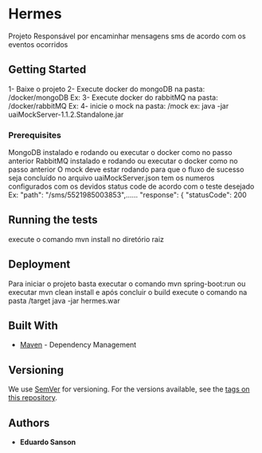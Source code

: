 # Hermes

Projeto Responsável por encaminhar mensagens sms de acordo com os eventos ocorridos

## Getting Started

1- Baixe o projeto
2- Execute docker do mongoDB na pasta: /docker/mongoDB
   Ex:
3- Execute docker do rabbitMQ na pasta: /docker/rabbitMQ
   Ex:
4- inicie o mock na pasta: /mock
 ex: java -jar uaiMockServer-1.1.2.Standalone.jar

### Prerequisites

MongoDB instalado e rodando ou executar o docker como no passo anterior
RabbitMQ instalado e rodando ou executar o docker como no passo anterior
O mock deve estar rodando para que o fluxo de sucesso seja concluído
no arquivo uaiMockServer.json tem os numeros configurados com os devidos
status code de acordo com o teste desejado 
Ex: "path": "/sms/5521985003853",......
         "response": {
        "statusCode": 200

## Running the tests

execute o comando mvn install no diretório raiz

## Deployment

Para iniciar o projeto basta executar o comando mvn spring-boot:run
ou executar mvn clean install e após concluir o build execute o comando
na pasta /target java -jar hermes<version>.war

## Built With

* [Maven](https://maven.apache.org/) - Dependency Management

## Versioning

We use [SemVer](http://semver.org/) for versioning. For the versions available, see the [tags on this repository](https://github.com/your/project/tags). 

## Authors

* **Eduardo Sanson** 
